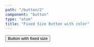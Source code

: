 ```yaml
---
path: "/button/2"
component: "button"
type: "atom"
title: "Fixed Size Button with color"
---
```

<Button width="350px" px="50px" mr='20px' fontSize='1.2rem'>
  Button with fixed size
</Button>
